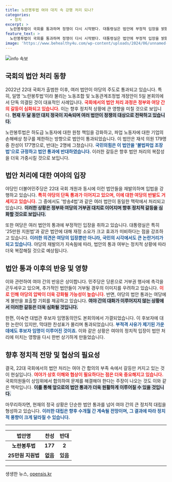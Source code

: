 ```yaml
---
title: 노란봉투법 여야 대치 속 강행 처리 되나?
categories:
  - 정치
excerpt: >
  노란봉투법이 국회를 통과하며 정쟁이 다시 시작됐다. 대통령실은 법안에 부정적 입장을 밝혔고, 여야는 합의 처리한 법안이 0이라는 비판에 직면했다. 이숙연 대법관 후보자 임명안도 가결됐다. 클릭하면 법안 통과의 뒷이야기를 확인할 수 있다!
feature_text: >
  노란봉투법이 국회를 통과하며 정쟁이 다시 시작됐다. 대통령실은 법안에 부정적 입장을 밝혔고, 여야는 합의 처리한 법안이 0이라는 비판에 직면했다. 이숙연 대법관 후보자 임명안도 가결됐다. 클릭하면 법안 통과의 뒷이야기를 확인할 수 있다!
image: 'https://www.behealthy4u.com/wp-content/uploads/2024/06/unnamed-file.png'
---
```


<p><img src="https://www.behealthy4u.com/wp-content/uploads/2024/06/unnamed-file.png" alt="info 속보" /></p>

<h2 data-ke-size="size26">국회의 법안 처리 동향</h2>

<p data-ke-size="size16">2022년 22대 국회가 출범한 이후, 여러 법안이 야당의 주도로 통과되고 있습니다. 특히, 일명 '노란봉투법'이라 불리는 노동조합 및 노동관계조정법 개정안이 5일 본회의에서 단독 의결된 것이 대표적인 사례입니다. <b><span style="color: #ee2323;">국회에서의 법안 처리 과정은 정부와 여당 간의 갈등이 심화되고 있습니다.</span></b> 이는 향후 정치적 상황에 큰 영향을 미칠 것으로 보입니다. <b><span style="background-color: #21538527;">현재 두 달 동안 대치 정국이 지속되며 여러 법안이 정쟁의 대상으로 전락하고 있습니다.</span></b> </p>

<p data-ke-size="size16">노란봉투법은 하도급 노동자에 대한 원청 책임을 강화하고, 파업 노동자에 대한 기업의 손해배상 청구를 제한하는 방향으로 법안이 통과되었습니다. 이 법안은 재석 의원 179명 중 찬성이 177명으로, 반대는 2명에 그쳤습니다. <b><span style="color: #1a5490;">국민의힘은 이 법안을 '불법파업 조장법'으로 규정하고 법안 통과에 반대하였습니다.</span></b> 이러한 갈등은 향후 법안 처리의 복잡성을 더욱 가중시킬 것으로 보입니다.</p>

<h2 data-ke-size="size26">법안 처리에 대한 여야의 입장</h2>

<p data-ke-size="size16">야당인 더불어민주당은 22대 국회 개원과 동시에 이런 법안들을 재발의하며 입법을 강행하고 있습니다. <b><span style="color: #ee2323;">특히 야당의 단독 통과가 이어지고 있으며, 이에 대한 여당의 반발도 거세지고 있습니다.</span></b> 그 중에서도 '방송4법'과 같은 여러 법안이 동일한 맥락에서 처리되고 있습니다. <b><span style="background-color: #21538527;">이러한 상황은 정부와 여당의 거부권 대치로 이어지며 향후 정치적 갈등을 심화할 것으로 보입니다.</span></b></p>

<p data-ke-size="size16">또한 여당은 여러 법안의 통과에 부정적인 입장을 취하고 있습니다. 대통령실은 특히 '25만원 지원법'과 같은 법안에 대해 재정 소요가 크고 효과가 미비하다는 점을 강조하고 있습니다. <b><span style="color: #1a5490;">이러한 의견은 여당의 입장뿐만 아니라, 국민의 시각에서도 큰 논란거리가 되고 있습니다.</span></b> 야당의 재발의가 지속됨에 따라, 법안의 통과 여부는 정치적 상황에 따라 더욱 복잡해질 것으로 예상됩니다.</p>

<h2 data-ke-size="size26">법안 통과 이후의 반응 및 영향</h2>

<p data-ke-size="size16">이와 관련하여 여야 간의 반응은 상이합니다. 민주당은 당론으로 거부권 행사에 촉각을 곤두세우고 있으며, 추가적인 법안들이 거부될 경우의 이미지를 우려하고 있습니다. <b><span style="color: #ee2323;">이로 인해 야당의 압박이 더욱 강화될 가능성이 높습니다.</span></b> 반면, 야당의 법안 통과는 여당에게 불만을 표출할 기회를 제공하고 있습니다. <b><span style="background-color: #21538527;">여야 간의 대화가 이루어지지 않는 상황에서 이러한 갈등은 더욱 심화될 것입니다.</span></b></p>

<p data-ke-size="size16">한편, 이숙연 대법관 후보자 임명동의안도 본회의에서 가결되었습니다. 이 후보자에 대한 논란이 있지만, 막대한 찬성표가 몰리며 통과되었습니다. <b><span style="color: #1a5490;">부적격 사유가 제기된 가운데에도 후보자 임명이 이루어진 것이죠.</span></b> 이와 같은 상황은 여야의 정치적 입장이 법안 처리에 미치는 영향을 다시 한번 상기하게 만들었습니다.</p>

<h2 data-ke-size="size26">향후 정치적 전망 및 협상의 필요성</h2>

<p data-ke-size="size16">결국, 22대 국회에서의 법안 처리는 여야 간 합의의 부족 속에서 갈등만 커지고 있는 것이 현실입니다. <b><span style="color: #ee2323;">여야가 상호 이해와 협상이 필요하다는 점은 더욱 중요해지고 있습니다.</span></b> 국회의원들이 상임위에서 합의하여 문제를 해결해야 한다는 주장이 나오는 것도 이와 같은 맥락입니다. <b><span style="background-color: #21538527;">이를 통해 앞으로의 법안 통과가 더욱 원활하게 이루어질 수 있을 것입니다.</span></b></p>

<p data-ke-size="size16">마무리하자면, 현재의 정국 상황은 단순한 법안 통과를 넘어 여야 간의 큰 정치적 대립을 형성하고 있습니다. <b><span style="color: #1a5490;">이러한 대립은 향후 수개월 간 계속될 전망이며, 그 결과에 따라 정치적 풍향이 크게 달라질 수 있습니다.</span></b></p>

<hr>

<table style="width: 100%;">
    <thead>
        <tr>
            <th style="text-align: center;">법안명</th>
            <th style="text-align: center;">찬성</th>
            <th style="text-align: center;">반대</th>
        </tr>
    </thead>
    <tbody>
        <tr>
            <td style="text-align: center; height: 17px;"><b>노란봉투법</b></td>
            <td style="text-align: center; height: 17px;"><b>177</b></td>
            <td style="text-align: center; height: 17px;"><b>2</b></td>
        </tr>
        <tr>
            <td style="text-align: center; height: 17px;"><b>25만원 지원법</b></td>
            <td style="text-align: center; height: 17px;"><b>없음</b></td>
            <td style="text-align: center; height: 17px;"><b>있음</b></td>
        </tr>
    </tbody>
</table>

<hr>
생생한 뉴스, <a href="https://opensis.kr" rel="dofollow">opensis.kr</a>


